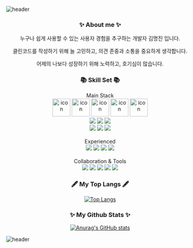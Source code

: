 ![header](https://capsule-render.vercel.app/api?type=waving&color=0:8AA8EF,100:B792F2&height=250&section=header&text=MyeongJin&fontSize=70&fontAlign=70&fontColor=fff&animation=fadeIn)

<h3 align="center">✨ About me ✨</h3>

<div align="center">

누구나 쉽게 사용할 수 있는 사용자 경험을 추구하는 개발자 김명진 입니다.

클린코드를 작성하기 위해 늘 고민하고, 의견 존중과 소통을 중요하게 생각합니다.

어제의 나보다 성장하기 위해 노력하고, 호기심이 많습니다.

</div>

<h3 align="center">📚 Skill Set 📚</h3>
        <div  align="center">Main Stack</div>
      <div align="center">
        <img src="https://techstack-generator.vercel.app/sass-icon.svg" alt="icon" width="48" height="48" />
        <img src="https://techstack-generator.vercel.app/js-icon.svg" alt="icon" width="48" height="48" />
        <img src="https://techstack-generator.vercel.app/react-icon.svg" alt="icon" width="48" height="48" />
        <img src="https://techstack-generator.vercel.app/redux-icon.svg" alt="icon" width="48" height="48" />
        <img src="https://techstack-generator.vercel.app/restapi-icon.svg" alt="icon" width="48" height="48" /><br/>
        <img src="https://img.shields.io/badge/HTML-E34F26?style=flat-square&logo=HTML5&logoColor=white"/>
        <img src="https://img.shields.io/badge/CSS3-F68212?style=flat-square&logo=CSS3&logoColor=white"/>
        <img src="https://img.shields.io/badge/StyledComponents-DB7093?style=flat-square&logo=Styled-components&logoColor=white"/><br/>
        <img src="https://img.shields.io/badge/React-61DAFB?style=flat-square&logo=React&logoColor=white"/>
        <img src="https://img.shields.io/badge/Redux-764ABC?style=flat-square&logo=Redux&logoColor=white"/>
         <img src="https://img.shields.io/badge/Vue-4FC08D?style=flat-square&logo=Vue.js&logoColor=white"/>
      </div>
     <br/>
    <div  align="center">Experienced</div>
     <div align="center">
    <div>
    <img src="https://img.shields.io/badge/TypeScript-3178C6?style=flat-square&logo=TypeScript&logoColor=white"/>
    <img src="https://img.shields.io/badge/Vite-646CFF?style=flat-square&logo=Vite&logoColor=white"/>
    <img src="https://img.shields.io/badge/Webpack-8DD6F9?style=flat-square&logo=Webpack&logoColor=white"/>
    <img src="https://img.shields.io/badge/Firebase-FFCA28?style=flat-square&logo=Firebase&logoColor=white"/>
    </div>
      </div>
           <br/>
    <div  align="center">Collaboration & Tools</div>
     <div align="center">
    <div>
    <img src="https://img.shields.io/badge/Git-F05032?style=flat-square&logo=Git&logoColor=white"/>
    <img src="https://img.shields.io/badge/GitHub-181717?style=flat-square&logo=GitHub&logoColor=white"/>
    <img src="https://img.shields.io/badge/Notion-000000?style=flat-square&logo=Notion&logoColor=white"/>
    <img src="https://img.shields.io/badge/Figma-F24E1E?style=flat-square&logo=Figma&logoColor=white"/>
    <img src="https://img.shields.io/badge/Slack-4A154B?style=flat-square&logo=Slack&logoColor=white"/>
    </div>
      </div>

<h3 align="center"> 🖋 My Top Langs 🖋 </h3>
<div align="center">
  
[![Top Langs](https://github-readme-stats.vercel.app/api/top-langs/?username=k-m-jin&hide=html,scss,css,shell&layout=compact)](https://github.com/anuraghazra/github-readme-stats)
  
</div>

<h3 align="center">✨ My Github Stats ✨</h3>
<div align="center">
  
[![Anurag's GitHub stats](https://github-readme-stats.vercel.app/api?username=k-m-jin&show_icons=true&count_private=true)](https://github.com/anuraghazra/github-readme-stats)
  
</div>

![header](https://capsule-render.vercel.app/api?type=waving&color=0:8AA8EF,100:B792F2&height=150&section=footer&text=&fontSize=70&fontAlign=70&animation=fadeIn)
